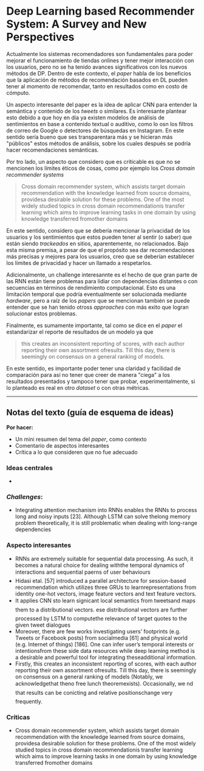 # Deep Learning based Recommender System: A Survey and New Perspectives

Actualmente los sistemas recomendadores son fundamentales para poder mejorar el funcionamiento de tiendas onlines y tener mejor interacción con los usuarios, pero no se ha tenido avances significativos con los nuevos métodos de DP. Dentro de este contexto, el *paper* habla de los beneficios que la aplicación de métodos de recomendación basados en DL pueden tener al momento de recomendar, tanto en resultados como en costo de cómputo.

Un aspecto interesante del paper es la idea de aplicar CNN para entender la semántica y contenido de los *tweets* o similares. Es interesante plantear esto debido a que hoy en día ya existen modelos de análisis de sentimientos en base a contenido textual o auditivo, como lo osn los filtros de correo de Google o detectores de búsquedas en Instagram. En este sentido sería bueno que ses transparentara más y se hicieran más "públicos" estos métodos de análisis, sobre los cuales después se podría hacer recomendaciones semánticas.

Por tro lado, un aspecto que considero que es criticable es que no se mencionen los límites éticos de cosas, como por ejemplo los *Cross domain recommender systems*
> Cross domain recommender system, which assists target domain recommendation with the knowledge learned from source domains, providesa desirable solution for these problems. One of the most widely studied topics in cross domain recommendationis transfer learning which aims to improve learning tasks in one domain by using knowledge transferred fromother domains 

En este sentido, considero que se debería mencionar la privacidad de los usuarios y los sentimientos que estos pueden tener al sentir (o saber) que están siendo *trackeados* en sitios, aparentemente, no relacionados. Bajo esta misma premisa, a pesar de que el propósito sea dar recomendaciones más precisas y mejores para los usuarios, creo que se deberían establecer los límites de privacidad y hacer un llamado a respetarlos.

Adicionalmente, un challenge interesannte es el hecho de que gran parte de las RNN están tiene problemas para lidiar con dependencias distantes o con secuencias en términos de rendimiento computacional. Esto es una limitación temporal que podría eventualmente ser solucionada mediante *hardware*, pero a raíz de los *papers* que se mencionan también se puede entender que se han tenido otross *approaches* con más exito que logran solucionar estos problemas.

Finalmente, es sumamente importante, tal como se dice en el *paper* el estandarizar el reporte de resultados de un modelo ya que
> this creates an inconsistent reporting of scores, with each author reporting their own assortment ofresults. Till this day, there is seemingly on consensus on a general ranking of models.

En este sentido, es importante poder tener una claridad y facilidad de comparación para así no tener que creer de manera "ciega" a los resultados presentados y tampoco tener que probar, experimentalmente, si lo planteado es real en otro *dataset* o con otras métricas.

---
## Notas del texto (guía de esquema de ideas)
**Por hacer:**
- Un mini resumen del tema del *paper*, como contexto
- Comentario de aspectos interesantes
- Crítica a lo que consideren que no fue adecuado

### Ideas centrales
- 

### *Challenges*:
- Integrating attention mechanism into RNNs enables the RNNs to process long and noisy inputs [23]. Although LSTM can solve thelong memory problem theoretically, it is still problematic when dealing with long-range dependencies

### Aspecto interesantes
- RNNs are extremely suitable for sequential data processing. As such, it becomes a natural choice for dealing withthe temporal dynamics of interactions and sequential paerns of user behaviours
- Hidasi etal. [57] introduced a parallel architecture for session-based recommendation which utilizes three GRUs to learnrepresentations from identity one-hot vectors, image feature vectors and text feature vectors.
-  It applies CNN sto learn signicant local semantics from tweetsand maps them to a distributional vectors. ese distributional vectors are further processed by LSTM to computethe relevance of target quotes to the given tweet dialogues
-  Moreover, there are few works investigating users’ footprints (e.g. Tweets or Facebook posts) from socialmedia [61] and physical world (e.g. Internet of things) [186]. One can infer user’s temporal interests or intentionsfrom these side data resources while deep learning method is a desirable and powerful tool for integrating theseadditional information.
-  Firstly, this creates an inconsistent reporting of scores, with each author reporting their own assortment ofresults. Till this day, there is seemingly on consensus on a general ranking of models (Notably, we acknowledgethat theno free lunch theoremexists). Occasionally, we nd that results can be conicting and relative positionschange very frequently.

### Críticas
- Cross domain recommender system, which assists target domain recommendation with the knowledge learned from source domains, providesa desirable solution for these problems. One of the most widely studied topics in cross domain recommendationis transfer learning which aims to improve learning tasks in one domain by using knowledge transferred fromother domains 
